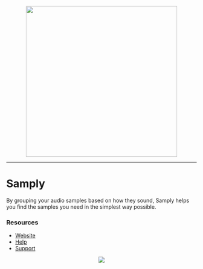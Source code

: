 <p align="center">
  <img width="400" src="https://user-images.githubusercontent.com/24927782/77722011-bf6d7800-6fa9-11ea-9ab7-4b1517756eab.png">
</p>

---

# Samply
By grouping your audio samples based on how they sound, Samply helps you find the samples you need in the simplest way possible.
### Resources
- [Website](https://samply.app)
- [Help](https://docs.samply.app/)
- [Support](mailto://support@samply.app)

<p align="center">
  <img src=https://gblobscdn.gitbook.com/assets%2F-LccVH7PNhti3lWLeDVz%2F-Lqi8onDQylasjk29Twn%2F-Lqi9Gm_hZvU45QAymXh%2FScreen%20Shot%202019-10-08%20at%208.29.41%20PM.png?alt=media&token=44ad67f6-c010-40ee-a0d6-dceeda9e2618">
</p>


